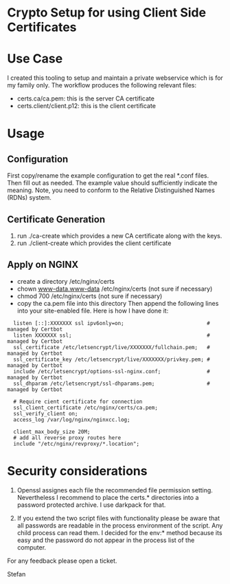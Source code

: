 # Crypto Setup for using Client Side Certificates

# Use Case
I created this tooling to setup and maintain a private webservice which is for my family only. The workflow produces the following relevant files:
* certs.ca/ca.pem: this is the server CA certificate
* certs.client/client.p12: this is the client certificate

# Usage
## Configuration
First copy/rename the example configuration to get the real *.conf files. Then fill out as needed. The example value should sufficiently indicate the meaning. Note, you need to conform to the Relative Distinguished Names (RDNs) system.

## Certificate Generation
1. run ./ca-create which provides a new CA certificate along with the keys.
2. run ./client-create which provides the client certificate

## Apply on NGINX
* create a directory /etc/nginx/certs
* chown www-data.www-data /etc/nginx/certs (not sure if necessary)
* chmod 700 /etc/nginx/certs (not sure if necessary)
* copy the ca.pem file into this directory
Then append the following lines into your site-enabled file. Here is how I have done it:

```
  listen [::]:XXXXXXX ssl ipv6only=on;                           # managed by Certbot
  listen XXXXXXX ssl;                                            # managed by Certbot
  ssl_certificate /etc/letsencrypt/live/XXXXXXX/fullchain.pem;   # managed by Certbot
  ssl_certificate_key /etc/letsencrypt/live/XXXXXXX/privkey.pem; # managed by Certbot
  include /etc/letsencrypt/options-ssl-nginx.conf;               # managed by Certbot
  ssl_dhparam /etc/letsencrypt/ssl-dhparams.pem;                 # managed by Certbot

  # Require cient certificate for connection
  ssl_client_certificate /etc/nginx/certs/ca.pem;
  ssl_verify_client on;
  access_log /var/log/nginx/nginxcc.log;

  client_max_body_size 20M;
  # add all reverse proxy routes here
  include "/etc/nginx/revproxy/*.location";

```


# Security considerations
1. Openssl assignes each file the recommended file permission setting. Nevertheless I recommend to place the certs.* directories into a password protected archive. I use darkpack for that.

2. If you extend the two script files with functionality please be aware that all passwords are readable in the process environment of the script. Any child process can read them. I decided for the env:* method because its easy and the password do not appear in the process list of the computer.

For any feedback please open a ticket.

Stefan

